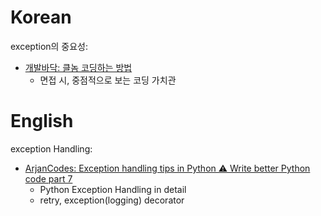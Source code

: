# Korean
exception의 중요성: 
- [개발바닥: 클놈 코딩하는 방법](https://youtu.be/PEGPnZ_nEjU)
    - 면접 시, 중점적으로 보는 코딩 가치관


# English
exception Handling:
- [ArjanCodes: Exception handling tips in Python ⚠ Write better Python code part 7](https://youtu.be/ZsvftkbbrR0)
    - Python Exception Handling in detail
    - retry, exception(logging) decorator



